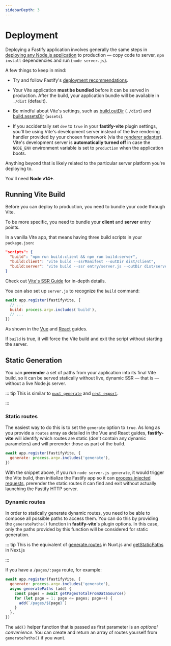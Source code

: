 ```yaml
---
sidebarDepth: 3
---
```


# Deployment

Deploying a Fastify application involves generally the same steps in [deploying any Node.js application](https://www.google.com/search?q=deploying+node.js) to production — copy code to server, `npm install` dependencies and run (`node server.js`). 

A few things to keep in mind:

- Try and follow Fastify's [deployment recommendations](https://www.fastify.io/docs/latest/Recommendations/).
- Your Vite application <b>must be bundled</b> before it can be served in production. After the build, your application bundle will be available in `./dist` (default).

- Be mindful about Vite's settings, such as [build.outDir][out-dir] (`./dist`) and [build.assetsDir][assets-dir] (`assets`).

[out-dir]: https://vitejs.dev/config/#build-outdir
[assets-dir]: https://vitejs.dev/config/#build-assetsdir

- If you accidentally set `dev` to `true` in your <b>fastify-vite</b> plugin settings, you'll be using Vite's development server instead of the live rendering handler provided by your chosen framework (via the [renderer adapter](/internals/renderer-api)). Vite's development server is <b>automatically turned off</b> in case the `NODE_ENV` environment variable is set to `production` when the application boots.

Anything beyond that is likely related to the particular server platform you're deploying to.

You'll need **Node v14+**.

## Running Vite Build

Before you can deploy to production, you need to bundle your code through Vite.

To be more specific, you need to bundle your <b>client</b> and <b>server</b> entry points.

In a vanilla Vite app, that means having three build scripts in your `package.json`:

```json
"scripts": {
  "build": "npm run build:client && npm run build:server",
  "build:client": "vite build --ssrManifest --outDir dist/client",
  "build:server": "vite build --ssr entry/server.js --outDir dist/server",
}
```

Check out [Vite's SSR Guide][ssr-guide] for in-depth details. 

[ssr-guide]: https://vitejs.dev/guide/ssr

You can also set up `server.js` to recognize the `build` command:

```js
await app.register(fastifyVite, {
  // ...
  build: process.argv.includes('build'),
  // ...
})
```

As shown in the [Vue](/guide/vue.html) and [React](/guide/vue.html) guides. 

If `build` is true, it will force the Vite build and exit the script without starting the server.

## Static Generation

You can **prerender** a set of paths from your application into its final Vite build, so it can be served statically without live, dynamic SSR — that is — without a live Node.js server. 

::: tip
This is similar to [`nuxt generate`][nuxt-generate] and [`next export`][next-export].

[nuxt-generate]: https://nuxtjs.org/docs/2.x/concepts/static-site-generation
[next-export]: https://nextjs.org/docs/advanced-features/static-html-export
:::

### Static routes

The easiest way to do this is to set the `generate` option to `true`. As long as you provide a `routes` array as detailed in the Vue and React guides, <b>fastify-vite</b> will identify which routes  are static (don't contain any dynamic parameters) and will prerender those as part of the build.

```js
await app.register(fastifyVite, {
  generate: process.argv.includes('generate'),
})
```

With the snippet above, if you run `node server.js generate`, it would trigger the Vite build, then initialize the Fastify app so it can [process injected requests][injected-requests], prerender the static routes it can find and exit without actually launching the Fastify HTTP server.

[injected-requests]: https://www.fastify.io/docs/latest/Testing/#benefits-of-using-fastifyinject

### Dynamic routes

In order to statically generate dynamic routes, you need to be able to compose all possible paths to access them. You can do this by providing the `generatePaths()` function in <b>fastify-vite</b>'s plugin options. In this case, only the paths provided by this function will be considered for static generation.

::: tip
This is the equivalent of [generate.routes][generate-routes] in Nuxt.js and [getStaticPaths][getStaticPaths] in Next.js

[getStaticPaths]: https://nextjs.org/docs/basic-features/data-fetching#getstaticpaths-static-generation
[generate-routes]: https://nuxtjs.org/docs/2.x/configuration-glossary/configuration-generate#routes
:::

If you have a `/pages/:page` route, for example:

```js
await app.register(fastifyVite, {
  generate: process.argv.includes('generate'),
  async generatePaths (add) {
    const pages = await getPagesTotalFromDataSource()
    for (let page = 1; page <= pages; page++) {
      add(`/pages/${page}`)
    }
  },
})
```

The `add()` helper function that is passed as first parameter is an _optional convenience_. You can create and return an array of routes yourself from `generatePaths()` if you want.

